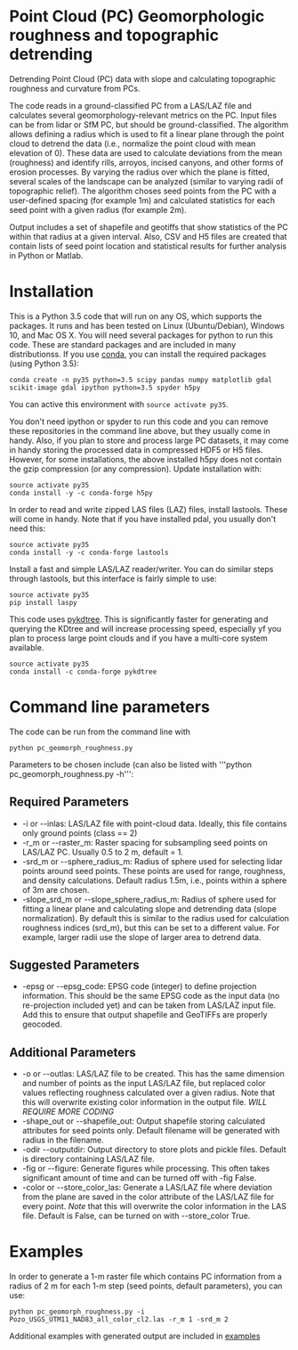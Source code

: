 # Point Cloud (PC) Geomorphologic roughness and topographic detrending
Detrending Point Cloud (PC) data with slope and calculating topographic roughness and curvature from PCs.

The code reads in a ground-classified PC from a LAS/LAZ file and calculates several geomorphology-relevant metrics on the PC. Input files can be from lidar or SfM PC, but should be ground-classified. The algorithm allows defining a radius which is used to fit a linear plane through the point cloud to detrend the data (i.e., normalize the point cloud with mean elevation of 0). These data are used to calculate deviations from the mean (roughness) and identify rills, arroyos, incised canyons, and other forms of erosion processes. By varying the radius over which the plane is fitted, several scales of the landscape can be analyzed (similar to varying radii of topographic relief).  The algorithm choses seed points from the PC with a user-defined spacing (for example 1m) and calculated statistics for each seed point with a given radius (for example 2m).

Output includes a set of shapefile and geotiffs that show statistics of the PC within that radius at a given interval. Also, CSV and H5 files are created that contain lists of seed point location and statistical results for further analysis in Python or Matlab.


# Installation
This is a Python 3.5 code that will run on any OS, which supports the packages. It runs and has been tested on Linux (Ubuntu/Debian), Windows 10, and Mac OS X. You will need several packages for python to run this code. These are standard packages and are included in many distributionss. If you use [conda](https://conda.io/docs/index.html), you can install the required packages (using Python 3.5):
```
conda create -n py35 python=3.5 scipy pandas numpy matplotlib gdal scikit-image gdal ipython python=3.5 spyder h5py
```

You can active this environment with ```source activate py35```.

You don't need ipython or spyder to run this code and you can remove these repositories in the command line above, but they usually come in handy. Also, if you plan to store and process large PC datasets, it may come in handy storing the processed data in compressed HDF5 or H5 files. However, for some installations, the above installed h5py does not contain the gzip compression (or any compression). Update installation with:
```
source activate py35
conda install -y -c conda-forge h5py
```

In order to read and write zipped LAS files (LAZ) files, install lastools. These will come in handy. Note that if you have installed pdal, you usually don't need this:
```
source activate py35
conda install -y -c conda-forge lastools
```

Install a fast and simple LAS/LAZ reader/writer. You can do similar steps through lastools, but this interface is fairly simple to use:
```
source activate py35
pip install laspy
```

This code uses [pykdtree](https://github.com/storpipfugl/pykdtree). This is significantly faster for generating and querying the KDtree and will increase processing speed, especially yf you plan to process large point clouds and if you have a multi-core system available.
```
source activate py35
conda install -c conda-forge pykdtree

```


# Command line parameters
The code can be run from the command line with
```
python pc_geomorph_roughness.py

```

Parameters to be chosen include (can also be listed with '''python pc_geomorph_roughness.py -h''':
## Required Parameters
+ -i or --inlas: LAS/LAZ file with point-cloud data. Ideally, this file contains only ground points (class == 2)
+ -r_m or --raster_m: Raster spacing for subsampling seed points on LAS/LAZ PC. Usually 0.5 to 2 m, default = 1.
+ -srd_m or --sphere_radius_m: Radius of sphere used for selecting lidar points around seed points. These points are used for range, roughness, and density calculations. Default radius 1.5m, i.e., points within a sphere of 3m are chosen.
+ -slope_srd_m or --slope_sphere_radius_m: Radius of sphere used for fitting a linear plane and calculating slope and detrending data (slope normalization). By default this is similar to the radius used for calculation roughness indices (srd_m), but this can be set to a different value. For example, larger radii use the slope of larger area to detrend data.

## Suggested Parameters
+ -epsg or --epsg_code: EPSG code (integer) to define projection information. This should be the same EPSG code as the input data (no re-projection included yet) and can be taken from LAS/LAZ input file. Add this to ensure that output shapefile and GeoTIFFs are properly geocoded.

## Additional Parameters
+ -o or --outlas: LAS/LAZ file to be created. This has the same dimension and number of points as the input LAS/LAZ file, but replaced color values reflecting roughness calculated over a given radius. Note that this will overwrite existing color information in the output file. *WILL REQUIRE MORE CODING*
+ -shape_out or --shapefile_out: Output shapefile storing calculated attributes for seed points only. Default filename will be generated with radius in the filename.
+ -odir --outputdir: Output directory to store plots and pickle files. Default is directory containing LAS/LAZ file.
+ -fig or --figure: Generate figures while processing. This often takes significant amount of time and can be turned off with -fig False.
+ -color or --store_color_las: Generate a LAS/LAZ file where deviation from the plane are saved in the color attribute of the LAS/LAZ file for every point. *Note* that this will overwrite the color information in the LAS file. Default is False, can be turned on with --store_color True.


# Examples

In order to generate a 1-m raster file which contains PC information from a radius of 2 m for each 1-m step (seed points, default parameters), you can use:

```
python pc_geomorph_roughness.py -i Pozo_USGS_UTM11_NAD83_all_color_cl2.las -r_m 1 -srd_m 2
```

Additional examples with generated output are included in [examples](examples/README.md)

